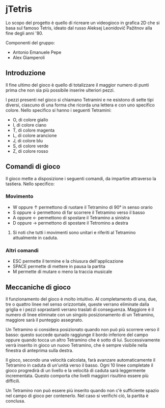 # jTetris

Lo scopo del progetto è quello di ricreare un videogioco in grafica 2D che si basa sul famoso Tetris, ideato dal russo Aleksej Leonidovič Pažitnov alla fine degli anni '80.

Componenti del gruppo:
- Antonio Emanuele Pepe
- Alex Giamperoli

## Introduzione
Il fine ultimo del gioco è quello di totalizzare il maggior numero di punti prima che non sia più possibile inserire ulteriori pezzi.

I pezzi presenti nel gioco si chiamano Tetramini e ne esistono di sette tipi diversi, ciascuno di una forma che ricorda una lettera e con uno specifico colore. Nello specifico si hanno i seguenti Tetramini:

- O, di colore giallo
- I, di colore ciano
- T, di colore magenta
- L, di colore arancione
- J, di colore blu
- S, di colore verde
- Z, di colore rosso

## Comandi di gioco
Il gioco mette a disposizione i seguenti comandi, da impartire attraverso la tastiera. Nello specifico:

### Movimento
- W oppure ↑ permettono di ruotare il Tetramino di 90° in senso orario
- S oppure ↓ permettono di far scorrere il Tetramino verso il basso
- A oppure ← permettono di spostare il Tetramino a sinistra
- D oppure → permettono di spostare il Tetromino a destra

1. Si noti che tutti i movimenti sono unitari e riferiti al Tetramino attualmente in caduta.

### Altri comandi
- ESC permette il termine e la chiusura dell'applicazione
- SPACE permette di mettere in pausa la partita
- M permette di mutare o meno la traccia musicale

## Meccaniche di gioco
Il funzionamento del gioco è molto intuitivo. Al completamento di una, due, tre o quattro linee nel senso orizzontale, queste verrano eliminate dalla griglia e i pezzi soprastanti verrano traslati di conseguenza. Maggiore è il numero di linee eliminate con un singolo posizionamento di un Tetramino, maggiore sarà il punteggio assegnato.

Un Tetramino si considera posizionato quando non può più scorrere verso il basso: questo succede qunado raggiunge il bordo inferiore del campo oppure quando tocca un altro Tetramino che è sotto di lui. Successivamente verrà inserito in gioco un nuovo Tetramino, che è sempre visibile nella finestra di anteprima sulla destra.

Il gioco, secondo una velocità calcolata, farà avanzare automaticamente il Tetramino in caduta di un'unità verso il basso. Ogni 10 linee completate il gioco progredirà di un livello e la velocità di caduta sarà leggermente incrementata. Questo comporta che livelli maggiori risultino essere più difficili.

Un Tetramino non può essere più inserito quando non c'è sufficiente spazio nel campo di gioco per contenerlo. Nel caso si verifichi ciò, la partita è conclusa.

